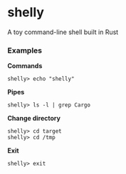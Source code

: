 # shelly
A toy command-line shell built in Rust

### Examples
**Commands**
```
shelly> echo "shelly"
```

**Pipes**
```
shelly> ls -l | grep Cargo
```

**Change directory**
```
shelly> cd target
shelly> cd /tmp
```

**Exit**
```
shelly> exit
```
